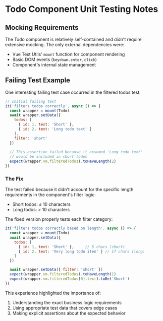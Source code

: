 # Todo Component Unit Testing Notes

## Mocking Requirements
The Todo component is relatively self-contained and didn't require extensive mocking. The only external dependencies were:

- Vue Test Utils' `mount` function for component rendering
- Basic DOM events (`keydown.enter`, `click`)
- Component's internal state management

## Failing Test Example
One interesting failing test case occurred in the filtered todos test:

```javascript
// Initial failing test
it('filters todos correctly', async () => {
  const wrapper = mount(Todo)
  await wrapper.setData({
    todos: [
      { id: 1, text: 'Short' },
      { id: 2, text: 'Long todo text' }
    ],
    filter: 'short'
  })
  
  // This assertion failed because it assumed 'Long todo text' 
  // would be included in short todos
  expect(wrapper.vm.filteredTodos).toHaveLength(2)
})
```

### The Fix
The test failed because it didn't account for the specific length requirements in the component's filter logic:
- Short todos: ≤ 10 characters
- Long todos: > 10 characters

The fixed version properly tests each filter category:

```javascript
it('filters todos correctly based on length', async () => {
  const wrapper = mount(Todo)
  await wrapper.setData({
    todos: [
      { id: 1, text: 'Short' },     // 5 chars (short)
      { id: 2, text: 'Very long todo item' } // 17 chars (long)
    ]
  })

  await wrapper.setData({ filter: 'short' })
  expect(wrapper.vm.filteredTodos).toHaveLength(1)
  expect(wrapper.vm.filteredTodos[0].text).toBe('Short')
})
```

This experience highlighted the importance of:
1. Understanding the exact business logic requirements
2. Using appropriate test data that covers edge cases
3. Making explicit assertions about the expected behavior